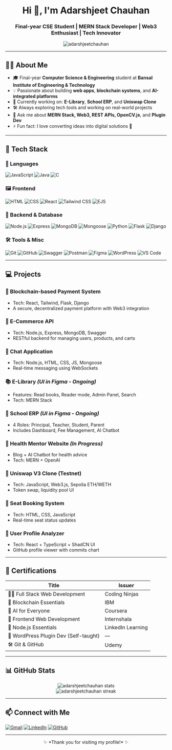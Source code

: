 <h1 align="center">Hi 👋, I'm Adarshjeet Chauhan</h1>
<h3 align="center">Final-year CSE Student | MERN Stack Developer | Web3 Enthusiast | Tech Innovator</h3>

<p align="center">
  <img src="https://komarev.com/ghpvc/?username=adarshjeetchauhan&label=Profile%20views&color=0e75b6&style=flat" alt="adarshjeetchauhan" />
</p>

---

## 🧑‍💻 About Me

- 🎓 Final-year **Computer Science & Engineering** student at **Bansal Institute of Engineering & Technology**  
- 💡 Passionate about building **web apps**, **blockchain systems**, and **AI-integrated platforms**  
- 🔭 Currently working on: **E-Library**, **School ERP**, and **Uniswap Clone**  
- 🛠️ Always exploring tech tools and working on real-world projects  
- 💬 Ask me about **MERN Stack, Web3, REST APIs, OpenCV.js**, and **Plugin Dev**  
- ⚡ Fun fact: I love converting ideas into digital solutions 🚀  

---

## 💼 Tech Stack

### 🚀 Languages
![JavaScript](https://img.shields.io/badge/-JavaScript-F7DF1E?logo=javascript&logoColor=000)
![Java](https://img.shields.io/badge/-Java-007396?logo=java&logoColor=fff)
![C](https://img.shields.io/badge/-C-00599C?logo=c&logoColor=fff)

### 🖼️ Frontend
![HTML](https://img.shields.io/badge/-HTML5-E34F26?logo=html5&logoColor=fff)
![CSS](https://img.shields.io/badge/-CSS3-1572B6?logo=css3&logoColor=fff)
![React](https://img.shields.io/badge/-React-61DAFB?logo=react&logoColor=000)
![Tailwind CSS](https://img.shields.io/badge/-TailwindCSS-38B2AC?logo=tailwind-css&logoColor=fff)
![EJS](https://img.shields.io/badge/-EJS-20232A?logo=javascript&logoColor=fff)

### 🔧 Backend & Database
![Node.js](https://img.shields.io/badge/-Node.js-339933?logo=node.js&logoColor=fff)
![Express](https://img.shields.io/badge/-Express-000000?logo=express&logoColor=fff)
![MongoDB](https://img.shields.io/badge/-MongoDB-47A248?logo=mongodb&logoColor=fff)
![Mongoose](https://img.shields.io/badge/-Mongoose-880000?logo=mongoose&logoColor=fff)
![Python](https://img.shields.io/badge/-Python-3776AB?logo=python&logoColor=fff)
![Flask](https://img.shields.io/badge/-Flask-000000?logo=flask&logoColor=fff)
![Django](https://img.shields.io/badge/-Django-092E20?logo=django&logoColor=fff)

### 🛠️ Tools & Misc
![Git](https://img.shields.io/badge/-Git-F05032?logo=git&logoColor=fff)
![GitHub](https://img.shields.io/badge/-GitHub-181717?logo=github&logoColor=fff)
![Swagger](https://img.shields.io/badge/-Swagger-85EA2D?logo=swagger&logoColor=000)
![Postman](https://img.shields.io/badge/-Postman-FF6C37?logo=postman&logoColor=fff)
![Figma](https://img.shields.io/badge/-Figma-F24E1E?logo=figma&logoColor=fff)
![WordPress](https://img.shields.io/badge/-WordPress-21759B?logo=wordpress&logoColor=fff)
![VS Code](https://img.shields.io/badge/-VSCode-007ACC?logo=visual-studio-code&logoColor=fff)

---

## 💻 Projects

### 🔗 Blockchain-based Payment System
- Tech: React, Tailwind, Flask, Django
- A secure, decentralized payment platform with Web3 integration

### 🛒 E-Commerce API
- Tech: Node.js, Express, MongoDB, Swagger
- RESTful backend for managing users, products, and carts

### 💬 Chat Application
- Tech: Node.js, HTML, CSS, JS, Mongoose
- Real-time messaging using WebSockets

### 📚 E-Library *(UI in Figma - Ongoing)*
- Features: Read books, Reader mode, Admin Panel, Search
- Tech: MERN Stack

### 🏫 School ERP *(UI in Figma - Ongoing)*
- 4 Roles: Principal, Teacher, Student, Parent
- Includes Dashboard, Fee Management, AI Chatbot

### 🧠 Health Mentor Website *(In Progress)*
- Blog + AI Chatbot for health advice
- Tech: MERN + OpenAI

### 🔁 Uniswap V3 Clone (Testnet)
- Tech: JavaScript, Web3.js, Sepolia ETH/WETH
- Token swap, liquidity pool UI

### 🎫 Seat Booking System
- Tech: HTML, CSS, JavaScript
- Real-time seat status updates

### 📄 User Profile Analyzer
- Tech: React + TypeScript + ShadCN UI
- GitHub profile viewer with commits chart

---

## 📜 Certifications

| Title | Issuer |
|-------|--------|
| 🧑‍💻 Full Stack Web Development | Coding Ninjas |
| 🔐 Blockchain Essentials | IBM |
| 🧠 AI for Everyone | Coursera |
| 🎨 Frontend Web Development | Internshala |
| 🧩 Node.js Essentials | LinkedIn Learning |
| 🔧 WordPress Plugin Dev (Self-taught) | — |
| 🛠️ Git & GitHub | Udemy |

---

## 📊 GitHub Stats

<p align="center">
  <img src="https://github-readme-stats.vercel.app/api?username=adarshjeetchauhan&show_icons=true&theme=radical" alt="adarshjeetchauhan stats" />
  <br />
  <img src="https://github-readme-streak-stats.herokuapp.com/?user=adarshjeetchauhan&theme=radical" alt="adarshjeetchauhan streak" />
</p>

---

## 📫 Connect with Me

<p align="left">
  <a href="mailto:adarshjeetchauhan@gmail.com"><img src="https://img.shields.io/badge/Gmail-EA4335?logo=gmail&logoColor=white" alt="Gmail" /></a>
  <a href="https://linkedin.com/in/adarshjeet-chauhan" target="_blank"><img src="https://img.shields.io/badge/LinkedIn-0077B5?logo=linkedin&logoColor=white" alt="LinkedIn" /></a>
  <a href="https://github.com/adarshjeetchauhan"><img src="https://img.shields.io/badge/GitHub-181717?logo=github&logoColor=white" alt="GitHub" /></a>
</p>

---

<p align="center">
  ✨ *Thank you for visiting my profile!* ✨
</p>


